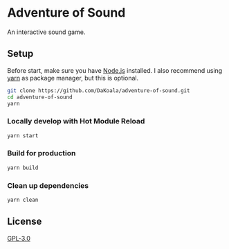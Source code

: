 # Adventure of Sound

An interactive sound game.

## Setup

Before start, make sure you have [Node.js](https://nodejs.org/en/) installed. I also recommend using [yarn](https://yarnpkg.com/lang/en/) as package manager, but this is optional.

```bash
git clone https://github.com/DaKoala/adventure-of-sound.git
cd adventure-of-sound
yarn
```

### Locally develop with Hot Module Reload

```bash
yarn start
```

### Build for production

```bash
yarn build
```

### Clean up dependencies

```bash
yarn clean
```

## License

[GPL-3.0](https://github.com/DaKoala/adventure-of-sound/blob/master/LICENSE)
